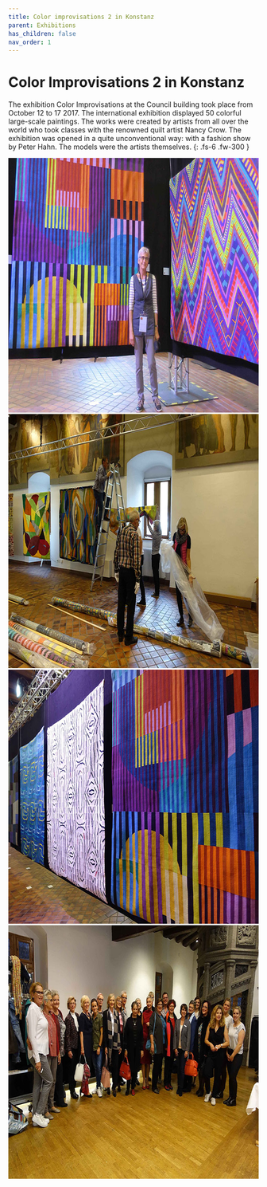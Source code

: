 ```yaml
---
title: Color improvisations 2 in Konstanz
parent: Exhibitions
has_children: false
nav_order: 1
---
```


# Color Improvisations 2 in Konstanz

The exhibition Color Improvisations at the Council building took place from October 12 to 17 2017. The international exhibition displayed 50 colorful large-scale paintings. The works were created by artists from all over the world who took classes with the renowned quilt artist Nancy Crow. The exhibition was opened in a quite unconventional way: with a fashion show by Peter Hahn. The models were the artists themselves.
{: .fs-6 .fw-300 }

<img src="images/exhibitions1/1.jpg" loading="lazy" alt="" width="768" height="511">
<img src="images/exhibitions1/2.jpg" loading="lazy" alt="" width="768" height="510">
<img src="images/exhibitions1/3.jpg" loading="lazy" alt="" width="768" height="510">
<img src="images/exhibitions1/4.jpg" loading="lazy" alt="" width="768" height="509">
